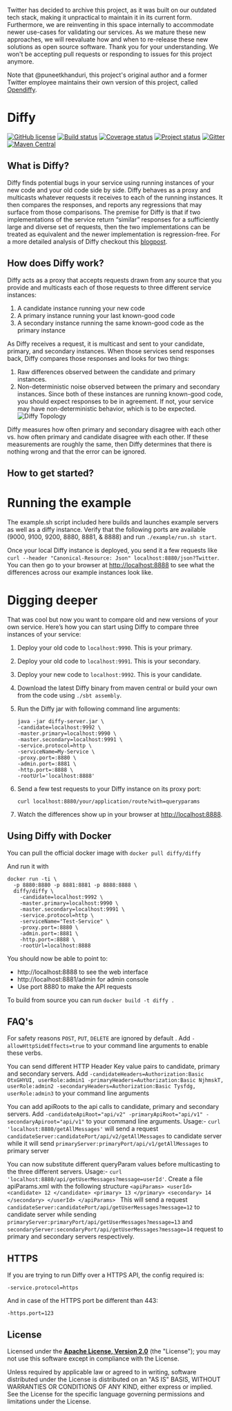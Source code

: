 Twitter has decided to archive this project, as it was built on our outdated tech stack, making it unpractical to maintain it in its current form. Furthermore, we are reinventing in this space internally to accommodate newer use-cases for validating our services. As we mature these new approaches, we will reevaluate how and when to re-release these new solutions as open source software. Thank you for your understanding.
We won't be accepting pull requests or responding to issues for this project anymore.

Note that @puneetkhanduri, this project's original author and a former Twitter employee maintains their own version of this project, called [Opendiffy](https://github.com/opendiffy/diffy).


# Diffy

[![GitHub license](https://img.shields.io/badge/License-Apache%202.0-blue.svg)](LICENSE)
[![Build status](https://img.shields.io/travis/twitter/diffy/master.svg)](https://travis-ci.org/twitter/diffy)
[![Coverage status](https://img.shields.io/codecov/c/github/twitter/diffy/master.svg)](https://codecov.io/github/twitter/diffy)
[![Project status](https://img.shields.io/badge/status-active-brightgreen.svg)](#status)
[![Gitter](https://img.shields.io/badge/gitter-join%20chat-green.svg)](https://gitter.im/twitter/diffy)
[![Maven Central](https://img.shields.io/maven-central/v/com.twitter/diffy_2.11.svg)](https://maven-badges.herokuapp.com/maven-central/com.twitter/diffy_2.11)


## What is Diffy?

Diffy finds potential bugs in your service using running instances of your new code and your old
code side by side. Diffy behaves as a proxy and multicasts whatever requests it receives to each of
the running instances. It then compares the responses, and reports any regressions that may surface
from those comparisons. The premise for Diffy is that if two implementations of the service return
“similar” responses for a sufficiently large and diverse set of requests, then the two
implementations can be treated as equivalent and the newer implementation is regression-free.
For a more detailed analysis of Diffy checkout this [blogpost](https://blog.twitter.com/engineering/en_us/a/2015/diffy-testing-services-without-writing-tests.html).

## How does Diffy work?

Diffy acts as a proxy that accepts requests drawn from any source that you provide and multicasts
each of those requests to three different service instances:

1. A candidate instance running your new code
2. A primary instance running your last known-good code
3. A secondary instance running the same known-good code as the primary instance

As Diffy receives a request, it is multicast and sent to your candidate, primary, and secondary
instances. When those services send responses back, Diffy compares those responses and looks for two
things:

1. Raw differences observed between the candidate and primary instances.
2. Non-deterministic noise observed between the primary and secondary instances. Since both of these
   instances are running known-good code, you should expect responses to be in agreement. If not,
   your service may have non-deterministic behavior, which is to be expected.
![Diffy Topology](/images/diffy_topology.png)

Diffy measures how often primary and secondary disagree with each other vs. how often primary and
candidate disagree with each other. If these measurements are roughly the same, then Diffy
determines that there is nothing wrong and that the error can be ignored.

## How to get started?
# Running the example
The example.sh script included here builds and launches example servers as well as a diffy instance. Verify
that the following ports are available (9000, 9100, 9200, 8880, 8881, & 8888) and run `./example/run.sh start`.

Once your local Diffy instance is deployed, you send it a few requests
like `curl --header "Canonical-Resource: Json" localhost:8880/json?Twitter`. You can then go to your browser at
[http://localhost:8888](http://localhost:8888) to see what the differences across our example instances look like.

# Digging deeper
That was cool but now you want to compare old and new versions of your own service. Here’s how you can
start using Diffy to compare three instances of your service:

1. Deploy your old code to `localhost:9990`. This is your primary.
2. Deploy your old code to `localhost:9991`. This is your secondary.
3. Deploy your new code to `localhost:9992`. This is your candidate.
4. Download the latest Diffy binary from maven central or build your own from the code using `./sbt assembly`.
5. Run the Diffy jar with following command line arguments:

    ```
    java -jar diffy-server.jar \
    -candidate=localhost:9992 \
    -master.primary=localhost:9990 \
    -master.secondary=localhost:9991 \
    -service.protocol=http \
    -serviceName=My-Service \
    -proxy.port=:8880 \
    -admin.port=:8881 \
    -http.port=:8888 \
    -rootUrl='localhost:8888'
    ```

6. Send a few test requests to your Diffy instance on its proxy port:

    ```
    curl localhost:8880/your/application/route?with=queryparams
    ```

7. Watch the differences show up in your browser at [http://localhost:8888](http://localhost:8888).

## Using Diffy with Docker

You can pull the official docker image with `docker pull diffy/diffy`

And run it with
```
docker run -ti \
  -p 8880:8880 -p 8881:8881 -p 8888:8888 \
  diffy/diffy \
    -candidate=localhost:9992 \
    -master.primary=localhost:9990 \
    -master.secondary=localhost:9991 \
    -service.protocol=http \
    -serviceName="Test-Service" \
    -proxy.port=:8880 \
    -admin.port=:8881 \
    -http.port=:8888 \
    -rootUrl=localhost:8888
```

You should now be able to point to:
 - http://localhost:8888 to see the web interface
 - http://localhost:8881/admin for admin console
 - Use port 8880 to make the API requests

To build from source you can run `docker build -t diffy .`

## FAQ's
   For safety reasons `POST`, `PUT`, ` DELETE ` are ignored by default . Add ` -allowHttpSideEffects=true ` to your command line arguments to enable these verbs.
   
   You can send different HTTP Header Key value pairs to candidate, primary and secondary servers. Add `-candidateHeaders=Authorization:Basic OtxGHYUI, userRole:admin1 -primaryHeaders=Authorization:Basic NjhmskT, userRole:admin2 -secondaryHeaders=Authorization:Basic Tysfdg, userRole:admin3` to your command line arguments
   
   You can add apiRoots to the api calls to candidate, primary and secondary servers. Add `-candidateApiRoot="api/v2" -primaryApiRoot="api/v1" -secondaryApiroot="api/v1"` to your command line arguments. Usage:- ```curl 'localhost:8880/getAllMessages'``` will send a request ```candidateServer:candidatePort/api/v2/getAllMessages``` to candidate server while it will send ```primaryServer:primaryPort/api/v1/getAllMessages``` to primary server
   
   You can now substitute different queryParam values before multicasting to the three different servers. Usage:-  ```curl 'localhost:8880/api/getUserMessages?message=userId'```. Create a file apiParams.xml with the following structure
	```<apiParams>
	  <userId>
		<candidate>
		  12
		</candidate>
		<primary>
		  13
		</primary>
		<secondary>
		  14
		</secondary>
	  </userId>
	</apiParams>
	```
This will send a request ```candidateServer:candidatePort/api/getUserMessages?message=12``` to candidate server while sending ```primaryServer:primaryPort/api/getUserMessages?message=13``` and ```secondaryServer:secondaryPort/api/getUserMessages?message=14``` request to primary and secondary servers respectively.

## HTTPS
If you are trying to run Diffy over a HTTPS API, the config required is:

    -service.protocol=https

And in case of the HTTPS port be different than 443:

    -https.port=123

## License

Licensed under the **[Apache License, Version 2.0](http://www.apache.org/licenses/LICENSE-2.0)** (the "License");
you may not use this software except in compliance with the License.

Unless required by applicable law or agreed to in writing, software
distributed under the License is distributed on an "AS IS" BASIS,
WITHOUT WARRANTIES OR CONDITIONS OF ANY KIND, either express or implied.
See the License for the specific language governing permissions and
limitations under the License.

